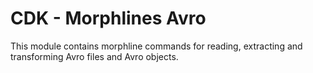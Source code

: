 # CDK - Morphlines Avro

This module contains morphline commands for reading, extracting and transforming Avro files and Avro objects.